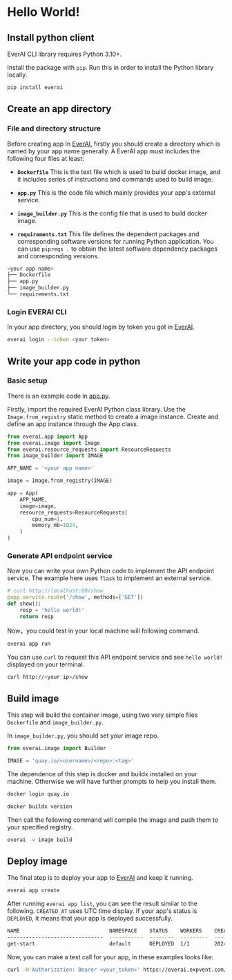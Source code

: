 # Hello World!

## Install python client

EverAI CLI library requires Python 3.10+.  

Install the package with `pip`. Run this in order to install the Python library locally.   
```bash
pip install everai
```

## Create an app directory
### File and directory structure
Before creating app In [EverAI](https://everai.expvent.com), firstly you should create a directory which is named by your app name generally. A EverAI app must includes the following four files at least:  

* **`Dockerfile`** This is the text file which is used to build docker image, and it includes series of instructions and commands used to build image.  

* **`app.py`** This is the code file which mainly provides your app's external service.  

* **`image_builder.py`** This is the config file that is used to build docker image.

* **`requirements.txt`** This file defines the dependent packages and corresponding software versions for running Python application. You can use `pipreqs .` to obtain the latest software dependency packages and corresponding versions.

```bash
<your app name>
├── Dockerfile
├── app.py
├── image_builder.py
└── requirements.txt
```

### Login EVERAI CLI
In your app directory, you should login by token you got in [EverAI](https://everai.expvent.com).  

```bash
everai login --token <your token>
```

## Write your app code in python
### Basic setup
There is an example code in [app.py](https://github.com/everai-example/get-start/blob/main/app.py).  

Firstly, import the required EverAI Python class library. Use the `Image.from_registry` static method to create a image instance. Create and define an app instance through the App class.  

```python
from everai.app import App
from everai.image import Image
from everai.resource_requests import ResourceRequests
from image_builder import IMAGE

APP_NAME = '<your app name>'

image = Image.from_registry(IMAGE)

app = App(
    APP_NAME,
    image=image,
    resource_requests=ResourceRequests(
        cpu_num=1,
        memory_mb=1024,
    )
)
```

### Generate API endpoint service

Now you can write your own Python code to implement the API endpoint service. The example here uses `flask` to implement an external service.  

```python
# curl http://localhost:80/show
@app.service.route('/show', methods=['GET'])
def show():
    resp = 'hello world!'
    return resp
```

Now，you could test in your local machine will following command.  

```bash
everai app run
```
You can use `curl` to request this API endpoint service and see `hello world!` displayed on your terminal. 

```bash
curl http://<your ip>/show
```

## Build image
This step will build the container image, using two very simple files `Dockerfile` and `image_builder.py`.  

In `image_builder.py`, you should set your image repo.  

```python
from everai.image import Builder

IMAGE = 'quay.io/<username>/<repo>:<tag>'
```
The dependence of this step is docker and buildx installed on your machine. Otherwise we will have further prompts to help you install them.  
```bash
docker login quay.io

docker buildx version
```
Then call the following command will compile the image and push them to your specified registry.  
```bash
everai -v image build
```

## Deploy image
The final step is to deploy your app to [EverAI](https://everai.expvent.com) and keep it running.
```bash
everai app create  
```
After running `everai app list`, you can see the result similar to the following. `CREATED_AT` uses UTC time display. If your app's status is `DEPLOYED`, it means that your app is deployed successfully.    
```bash
NAME                             NAMESPACE    STATUS    WORKERS    CREATED_AT
-------------------------------  -----------  --------  ---------  ------------------------
get-start                        default      DEPLOYED  1/1        2024-07-10T05:38:24+0000
```
Now, you can make a test call for your app, in these examples looks like:  
```bash
curl -H'Authorization: Bearer <your_token>' https://everai.expvent.com/api/routes/v1/<your namespace>/<your app name>/show
```